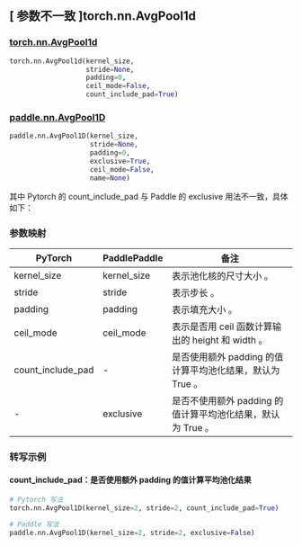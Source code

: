 ## [ 参数不一致 ]torch.nn.AvgPool1d
### [torch.nn.AvgPool1d](https://pytorch.org/docs/stable/generated/torch.nn.AvgPool1d.html?highlight=avgpool1d#torch.nn.AvgPool1d)

```python
torch.nn.AvgPool1d(kernel_size,
                   stride=None,
                   padding=0,
                   ceil_mode=False,
                   count_include_pad=True)
```

### [paddle.nn.AvgPool1D](https://www.paddlepaddle.org.cn/documentation/docs/zh/develop/api/paddle/nn/AvgPool1D_cn.html#avgpool1d)

```python
paddle.nn.AvgPool1D(kernel_size,
                    stride=None,
                    padding=0,
                    exclusive=True,
                    ceil_mode=False,
                    name=None)
```

其中 Pytorch 的 count_include_pad 与 Paddle 的 exclusive 用法不一致，具体如下：
### 参数映射
| PyTorch       | PaddlePaddle | 备注                                                   |
| ------------- | ------------ | ------------------------------------------------------ |
| kernel_size          | kernel_size         | 表示池化核的尺寸大小 。                                     |
| stride          | stride         | 表示步长 。                                     |
| padding          | padding         | 表示填充大小 。                                     |
| ceil_mode          | ceil_mode         | 表示是否用 ceil 函数计算输出的 height 和 width 。                                     |
| count_include_pad | -         | 是否使用额外 padding 的值计算平均池化结果，默认为 True 。  |
| -             | exclusive    | 是否不使用额外 padding 的值计算平均池化结果，默认为 True 。        |

### 转写示例
#### count_include_pad：是否使用额外 padding 的值计算平均池化结果
```python
# Pytorch 写法
torch.nn.AvgPool1D(kernel_size=2, stride=2, count_include_pad=True)

# Paddle 写法
paddle.nn.AvgPool1D(kernel_size=2, stride=2, exclusive=False)
```
